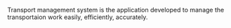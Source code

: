 Transport management system is the application developed to manage the transportaion work easily, efficiently, accurately.

